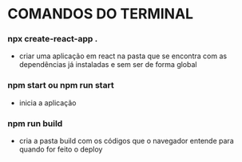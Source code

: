 # COMANDOS DO TERMINAL

### npx create-react-app .
- criar uma aplicação em react na pasta que se encontra com as dependências já instaladas e sem ser de forma global
### npm start ou npm run start
- inicia a aplicação
### npm run build
- cria a pasta build com os códigos que o navegador entende para quando for feito o deploy